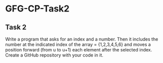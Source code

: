 # GFG-CP-Task2

## Task 2
Write a program that asks for an index and a number. Then it includes the number at the indicated index of the array = {1,2,3,4,5,6} and moves a position forward (from u to u+1) each element after the selected index. Create a GitHub repository with your code in it.
